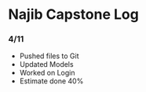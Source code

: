 # Najib Capstone Log

### 4/11
- Pushed files to Git
- Updated Models
- Worked on Login
- Estimate done 40%